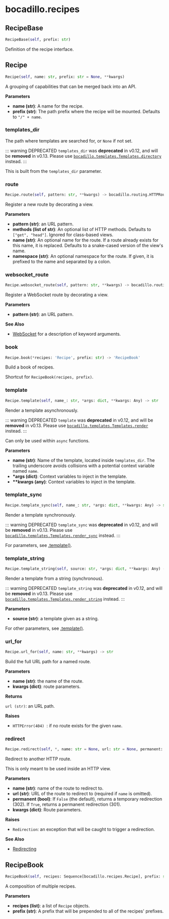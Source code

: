 # bocadillo.recipes

## RecipeBase
```python
RecipeBase(self, prefix: str)
```
Definition of the recipe interface.
## Recipe
```python
Recipe(self, name: str, prefix: str = None, **kwargs)
```
A grouping of capabilities that can be merged back into an API.

__Parameters__


- __name (str)__:
    A name for the recipe.
- __prefix (str)__:
    The path prefix where the recipe will be mounted.
    Defaults to `"/" + name`.

### templates_dir
The path where templates are searched for, or `None` if not set.

::: warning DEPRECATED
`templates_dir` was **deprecated** in v0.12, and will be **removed** in v0.13. Please use [`bocadillo.templates.Templates.directory`](./templates.md#templates) instead.
:::


This is built from the `templates_dir` parameter.
### route
```python
Recipe.route(self, pattern: str, **kwargs) -> bocadillo.routing.HTTPRoute
```
Register a new route by decorating a view.

__Parameters__

- __pattern (str)__: an URL pattern.
- __methods (list of str)__:
    An optional list of HTTP methods.
    Defaults to `["get", "head"]`.
    Ignored for class-based views.
- __name (str)__:
    An optional name for the route.
    If a route already exists for this name, it is replaced.
    Defaults to a snake-cased version of the view's name.
- __namespace (str)__:
    An optional namespace for the route. If given, it is prefixed to
    the name and separated by a colon.

### websocket_route
```python
Recipe.websocket_route(self, pattern: str, **kwargs) -> bocadillo.routing.WebSocketRoute
```
Register a WebSocket route by decorating a view.

__Parameters__

- __pattern (str)__: an URL pattern.

__See Also__

- [WebSocket](./websockets.md#websocket) for a description of keyword
arguments.

### book
```python
Recipe.book(*recipes: 'Recipe', prefix: str) -> 'RecipeBook'
```
Build a book of recipes.

Shortcut for `RecipeBook(recipes, prefix)`.

### template
```python
Recipe.template(self, name_: str, *args: dict, **kwargs: Any) -> str
```
Render a template asynchronously.

::: warning DEPRECATED
`template` was **deprecated** in v0.12, and will be **removed** in v0.13. Please use [`bocadillo.templates.Templates.render`](./templates.md#render) instead.
:::


Can only be used within `async` functions.

__Parameters__

- __name (str)__:
    Name of the template, located inside `templates_dir`.
    The trailing underscore avoids collisions with a potential
    context variable named `name`.
- __*args (dict)__:
    Context variables to inject in the template.
- __**kwargs (any)__:
    Context variables to inject in the template.
### template_sync
```python
Recipe.template_sync(self, name_: str, *args: dict, **kwargs: Any) -> str
```
Render a template synchronously.

::: warning DEPRECATED
`template_sync` was **deprecated** in v0.12, and will be **removed** in v0.13. Please use [`bocadillo.templates.Templates.render_sync`](./templates.md#render-sync) instead.
:::


For parameters, see [.template()](#template).
### template_string
```python
Recipe.template_string(self, source: str, *args: dict, **kwargs: Any) -> str
```
Render a template from a string (synchronous).

::: warning DEPRECATED
`template_string` was **deprecated** in v0.12, and will be **removed** in v0.13. Please use [`bocadillo.templates.Templates.render_string`](./templates.md#render-string) instead.
:::


__Parameters__

- __source (str)__: a template given as a string.

For other parameters, see [.template()](#template).
### url_for
```python
Recipe.url_for(self, name: str, **kwargs) -> str
```
Build the full URL path for a named route.

__Parameters__

- __name (str)__: the name of the route.
- __kwargs (dict)__: route parameters.

__Returns__

`url (str)`: an URL path.

__Raises__

- `HTTPError(404) `: if no route exists for the given `name`.

### redirect
```python
Recipe.redirect(self, *, name: str = None, url: str = None, permanent: bool = False, **kwargs) -> NoReturn
```
Redirect to another HTTP route.

This is only meant to be used inside an HTTP view.

__Parameters__

- __name (str)__: name of the route to redirect to.
- __url (str)__:
    URL of the route to redirect to (required if `name` is omitted).
- __permanent (bool)__:
    If `False` (the default), returns a temporary redirection (302).
    If `True`, returns a permanent redirection (301).
- __kwargs (dict)__:
    Route parameters.

__Raises__

- `Redirection`:
    an exception that will be caught to trigger a redirection.

__See Also__

- [Redirecting](../guides/http/redirecting.md)

## RecipeBook
```python
RecipeBook(self, recipes: Sequence[bocadillo.recipes.Recipe], prefix: str)
```
A composition of multiple recipes.

__Parameters__

- __recipes (list)__: a list of `Recipe` objects.
- __prefix (str)__:
    A prefix that will be prepended to all of the recipes' prefixes.

